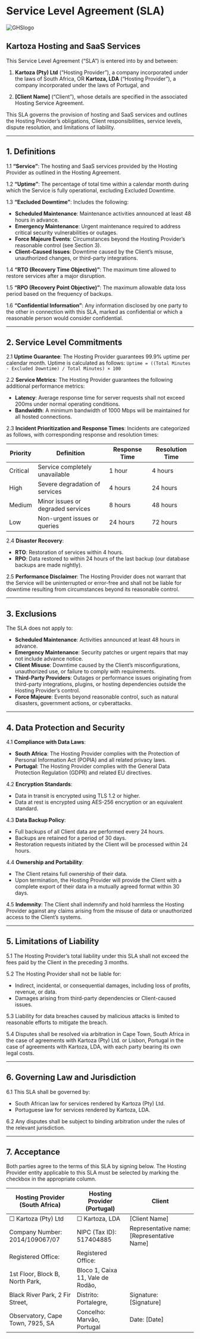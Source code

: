 # Service Level Agreement (SLA)

![GHSlogo](https://kartoza.com/files/GSH%20Logo.png)

## Kartoza Hosting and SaaS Services

This Service Level Agreement (“SLA”) is entered into by and between:

1. **Kartoza (Pty) Ltd** (“Hosting Provider”), a company incorporated under the
   laws of South Africa, OR
   **Kartoza, LDA** (“Hosting Provider”), a company incorporated under the laws
   of Portugal, and

2. **[Client Name]** (“Client”), whose details are specified in the associated
   Hosting Service Agreement.

This SLA governs the provision of hosting and SaaS services and outlines the
Hosting Provider’s obligations, Client responsibilities, service levels,
dispute resolution, and limitations of liability.

---

## 1. Definitions

1.1 **“Service”**: The hosting and SaaS services provided by the Hosting
Provider as outlined in the Hosting Agreement.

1.2 **“Uptime”**: The percentage of total time within a calendar month during
which the Service is fully operational, excluding Excluded Downtime.

1.3 **“Excluded Downtime”**: Includes the following:

- **Scheduled Maintenance**: Maintenance activities announced at least 48 hours
  in advance.
- **Emergency Maintenance**: Urgent maintenance required to address critical
  security vulnerabilities or outages.
- **Force Majeure Events**: Circumstances beyond the Hosting Provider’s
  reasonable control (see Section 3).
- **Client-Caused Issues**: Downtime caused by the Client’s misuse,
  unauthorized changes, or third-party integrations.

1.4 **“RTO (Recovery Time Objective)”**: The maximum time allowed to restore
services after a major disruption.

1.5 **“RPO (Recovery Point Objective)”**: The maximum allowable data loss
period based on the frequency of backups.

1.6 **“Confidential Information”**: Any information disclosed by one party to
the other in connection with this SLA, marked as confidential or which a
reasonable person would consider confidential.

---

## 2. Service Level Commitments

2.1 **Uptime Guarantee**:
The Hosting Provider guarantees 99.9% uptime per calendar month. Uptime is
calculated as follows:
`Uptime = ((Total Minutes - Excluded Downtime) / Total Minutes) × 100`

2.2 **Service Metrics**:
The Hosting Provider guarantees the following additional performance metrics:

- **Latency**: Average response time for server requests shall not exceed 200ms
  under normal operating conditions.
- **Bandwidth**: A minimum bandwidth of 1000 Mbps will be maintained for all
  hosted connections.

2.3 **Incident Prioritization and Response Times**:
Incidents are categorized as follows, with corresponding response and
resolution times:

| **Priority** | **Definition**                    | **Response Time** | **Resolution Time** |
|--------------|-----------------------------------|-------------------|---------------------|
| Critical     | Service completely unavailable    | 1 hour            | 4 hours             |
| High         | Severe degradation of services    | 4 hours           | 24 hours            |
| Medium       | Minor issues or degraded services | 8 hours           | 48 hours            |
| Low          | Non-urgent issues or queries      | 24 hours          | 72 hours            |

2.4 **Disaster Recovery**:

- **RTO**: Restoration of services within 4 hours.
- **RPO**: Data restored to within 24 hours of the last backup (our database
  backups are made nightly).

2.5 **Performance Disclaimer**:
The Hosting Provider does not warrant that the Service will be uninterrupted or
error-free and shall not be liable for downtime resulting from circumstances
beyond its reasonable control.

---

## 3. Exclusions

The SLA does not apply to:

- **Scheduled Maintenance**: Activities announced at least 48 hours in advance.
- **Emergency Maintenance**: Security patches or urgent repairs that may not
  include advance notice.
- **Client Misuse**: Downtime caused by the Client’s misconfigurations,
  unauthorized use, or failure to comply with requirements.
- **Third-Party Providers**: Outages or performance issues originating from
  third-party integrations, plugins, or hosting dependencies outside the
  Hosting Provider’s control.
- **Force Majeure**: Events beyond reasonable control, such as natural
  disasters, government actions, or cyberattacks.

---

## 4. Data Protection and Security

4.1 **Compliance with Data Laws**:

- **South Africa**: The Hosting Provider complies with the Protection of
  Personal Information Act (POPIA) and all related privacy laws.
- **Portugal**: The Hosting Provider complies with the General Data Protection
  Regulation (GDPR) and related EU directives.

4.2 **Encryption Standards**:

- Data in transit is encrypted using TLS 1.2 or higher.
- Data at rest is encrypted using AES-256 encryption or an equivalent standard.

4.3 **Data Backup Policy**:

- Full backups of all Client data are performed every 24 hours.
- Backups are retained for a period of 30 days.
- Restoration requests initiated by the Client will be processed within 24
  hours.

4.4 **Ownership and Portability**:

- The Client retains full ownership of their data.
- Upon termination, the Hosting Provider will provide the Client with a
  complete export of their data in a mutually agreed format within 30 days.

4.5 **Indemnity**:
The Client shall indemnify and hold harmless the Hosting Provider against any
claims arising from the misuse of data or unauthorized access to the Client’s
systems.

---

## 5. Limitations of Liability

5.1 The Hosting Provider’s total liability under this SLA shall not exceed the
fees paid by the Client in the preceding 3 months.

5.2 The Hosting Provider shall not be liable for:

- Indirect, incidental, or consequential damages, including loss of profits,
  revenue, or data.
- Damages arising from third-party dependencies or Client-caused issues.

5.3 Liability for data breaches caused by malicious attacks is limited to
reasonable efforts to mitigate the breach.

5.4 Disputes shall be resolved via arbitration in Cape Town, South Africa in
the case of agreements with Kartoza (Pty) Ltd. or Lisbon, Portugal in the case
of agreements with Kartoza, LDA, with each party bearing its own legal costs.

---

## 6. Governing Law and Jurisdiction

6.1 This SLA shall be governed by:

- South African law for services rendered by Kartoza (Pty) Ltd.
- Portuguese law for services rendered by Kartoza, LDA.

6.2 Any disputes shall be subject to binding arbitration under the rules of the
relevant jurisdiction.

---

## 7. Acceptance

Both parties agree to the terms of this SLA by signing below. The Hosting
Provider entity applicable to this SLA must be selected by marking the checkbox
in the appropriate column.

| Hosting Provider (South Africa)  | Hosting Provider (Portugal)       | Client                                     |
|----------------------------------|-----------------------------------|--------------------------------------------|
| ☐ Kartoza (Pty) Ltd              | ☐ Kartoza, LDA                    | [Client Name]                              |
| Company Number: 2014/109067/07   | NIPC (Tax ID): 517404885          | Representative name: [Representative Name] |
| Registered Office:               | Registered Office:                |                                            |
| 1st Floor, Block B, North Park,  | Bloco 1, Caixa 11, Vale de Rodão, |                                            |
| Black River Park, 2 Fir Street,  | Distrito: Portalegre,             | Signature: [Signature]                     |
| Observatory, Cape Town, 7925, SA | Concelho: Marvão, Portugal        | Date: [Date]                               |
